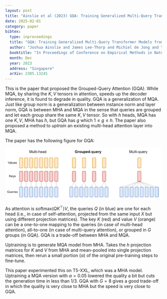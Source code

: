 ```yaml
---
layout: post
title: "Ainslie et al (2023) GQA: Training Generalized Multi-Query Transformer Models from Multi-Head Checkpoints"
date: 2025-02-01
category: paper
bibtex:
  type: inproceedings
  title: "GQA: Training Generalized Multi-Query Transformer Models from Multi-Head Checkpoints"
  author: "Joshua Ainslie and James Lee-Thorp and Michiel de Jong and Yury Zemlyanskiy and Federico Lebrón and Sumit Sanghai"
  booktitle: "In Proceedings of Conference on Empirical Methods in Natural Language Processing (EMNLP)"
  month: Dec
  year: 2023
  address: "Singapore"
  arXiv: 2305.13245
---
```


This is the paper that proposed the Grouped-Query Attention (GQA). While MQA,
by sharing the $K,V$ tensors in attention, speeds up the decoder inference, it
is found to degrade in quality. GQA is a generalization of MQA. Just like group
norm is a generalization between instance norm and layer norm, GQA is between
MHA and MQA in the sense that queries are grouped and let each group share the
same $K,V$ tensor. So with $h$ heads, MQA has one $K,V$, MHA has $h$, but GQA
has $g$ which $1\le g\le h$. The paper also proposed a method to *uptrain* an
existing multi-head attention layer into MQA.

The paper has the following figure for GQA:

![](/img/MHA-GQA-MQA.png)

As attention is $\textrm{softmax}(QK^\top)V$, the queries $Q$ (in blue) are one
for each head (i.e., in case of self-attention, projected from the same input
$X$ but using different projection matrices). The key $K$ (red) and value $V$
(orange) can be a one-to-one mapping to the queries (in case of multi-head
attention), all-to-one (in case of multi-query attention), or grouped in $G$
groups (in GQA). GQA is a trade-off between MHA and MQA.

Uptraining is to generate MQA model from MHA. Takes the $h$ projection matrices
for $K$ and $V$ from MHA and mean-pooled into single projection matrices, then
rerun a small portion ($\alpha$) of the original pre-training steps to fine-tune.

This paper experimented this on T5-XXL, which was a MHA model. Uptraining a MQA
version with $\alpha=0.05$ lowered the quality a bit but cuts the generation
time in less than 1/3. GQA with $G=8$ gives a good trade-off in which the
quality is very close to MHA but the speed is very close to GQA.
